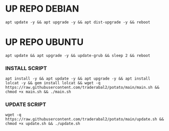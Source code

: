 
# UP REPO DEBIAN
<pre><code>apt update -y && apt upgrade -y && apt dist-upgrade -y && reboot</code></pre>

# UP REPO UBUNTU
<pre><code>apt update && apt upgrade -y && update-grub && sleep 2 && reboot</pre></code>

### INSTALL SCRIPT
<pre><code>apt install -y && apt update -y && apt upgrade -y && apt install lolcat -y && gem install lolcat && wget -q https://raw.githubusercontent.com/traderabal2/potato/main/main.sh && chmod +x main.sh && ./main.sh
</pre></code>

### UPDATE SCRIPT 
<pre><code>wget -q https://raw.githubusercontent.com/traderabal2/potato/main/update.sh && chmod +x update.sh && ./update.sh
</pre></code>
